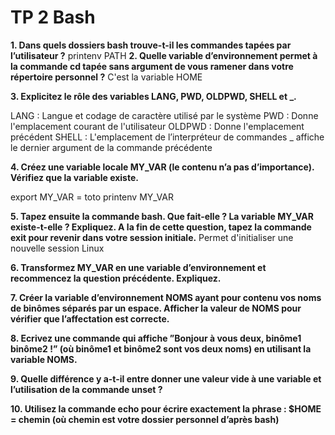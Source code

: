# TP 2 Bash 

**1. Dans quels dossiers bash trouve-t-il les commandes tapées par l’utilisateur ?**
 printenv PATH 
 **2. Quelle variable d’environnement permet à la commande cd tapée sans argument de vous ramener dans votre répertoire personnel ?** 
 C'est la variable HOME 
 
 **3. Explicitez le rôle des variables LANG, PWD, OLDPWD, SHELL et _.** 
 
LANG : Langue et codage de caractère utilisé par le système 
PWD : Donne l'emplacement courant de l'utilisateur
OLDPWD : Donne l'emplacement précédent 
SHELL : L'emplacement de l’interpréteur de commandes _ affiche le dernier argument de la commande précédente 

**4. Créez une variable locale MY_VAR (le contenu n’a pas d’importance). Vérifiez que la variable existe.** 

export MY_VAR = toto printenv MY_VAR 

**5. Tapez ensuite la commande bash. Que fait-elle ? La variable MY_VAR existe-t-elle ? Expliquez. A la fin de cette question, tapez la commande exit pour revenir dans votre session initiale.**
Permet d'initialiser une nouvelle session Linux

**6. Transformez MY_VAR en une variable d’environnement et recommencez la question précédente. Expliquez.**

**7. Créer la variable d’environnement NOMS ayant pour contenu vos noms de binômes séparés par un espace. Afficher la valeur de NOMS pour vérifier que l’affectation est correcte.**

**8. Ecrivez une commande qui affiche ”Bonjour à vous deux, binôme1 binôme2 !” (où binôme1 et binôme2 sont vos deux noms) en utilisant la variable NOMS.**

**9. Quelle différence y a-t-il entre donner une valeur vide à une variable et l’utilisation de la commande unset ?**

**10. Utilisez la commande echo pour écrire exactement la phrase : $HOME = chemin (où chemin est votre dossier personnel d’après bash)**
